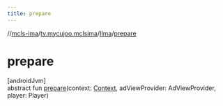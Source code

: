 ```yaml
---
title: prepare
---
```

//[mcls-ima](../../../index.html)/[tv.mycujoo.mclsima](../index.html)/[IIma](index.html)/[prepare](prepare.html)



# prepare



[androidJvm]\
abstract fun [prepare](prepare.html)(context: [Context](https://developer.android.com/reference/kotlin/android/content/Context.html), adViewProvider: AdViewProvider, player: Player)




